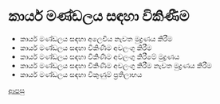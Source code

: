 
# කාර්ය මණ්ඩලය සඳහා විකිණීම
* කාර්ය මණ්ඩලය සඳහා අලෙවිය නැවත මුද්‍රණය කිරීම
* කාර්ය මණ්ඩලය සඳහා විකිණීම අවලංගු කිරීම
* කාර්ය මණ්ඩලය සඳහා විකිණීම අවලංගු කිරීමේ මුද්‍රණය
* කාර්ය මණ්ඩලය සඳහා විකිණීම අවලංගු කිරීම නැවත මුද්‍රණය කිරීම
* කාර්ය මණ්ඩලය සඳහා විකුණුම් ප්‍රතිලාභය

[ආපසු](https://github.com/hmislk/hmis/wiki/%E0%B7%86%E0%B7%8F%E0%B6%B8%E0%B7%83%E0%B7%92%E0%B6%BA)
